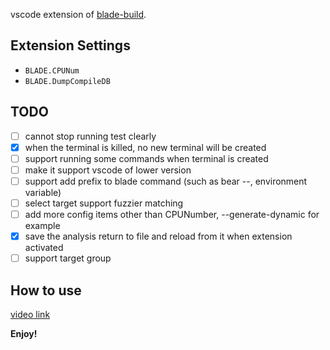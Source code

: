 
vscode extension of [blade-build](https://github.com/chen3feng/blade-build).

## Extension Settings

* `BLADE.CPUNum`
* `BLADE.DumpCompileDB`

## TODO

- [ ] cannot stop running test clearly
- [x] when the terminal is killed, no new terminal will be created
- [ ] support running some commands when terminal is created
- [ ] make it support vscode of lower version
- [ ] support add prefix to blade command (such as bear --, environment variable)
- [ ] select target support fuzzier matching
- [ ] add more config items other than CPUNumber, --generate-dynamic for example
- [x] save the analysis return to file and reload from it when extension activated
- [ ] support target group

## How to use

[video link](https://www.bilibili.com/video/BV1EN41117Gj)

**Enjoy!**
